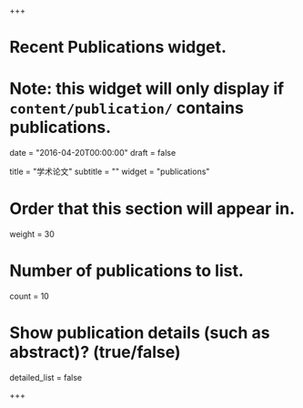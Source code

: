 +++
# Recent Publications widget.
# Note: this widget will only display if `content/publication/` contains publications.

date = "2016-04-20T00:00:00"
draft = false

title = "学术论文"
subtitle = ""
widget = "publications"

# Order that this section will appear in.
weight = 30

# Number of publications to list.
count = 10

# Show publication details (such as abstract)? (true/false)
detailed_list = false

+++

